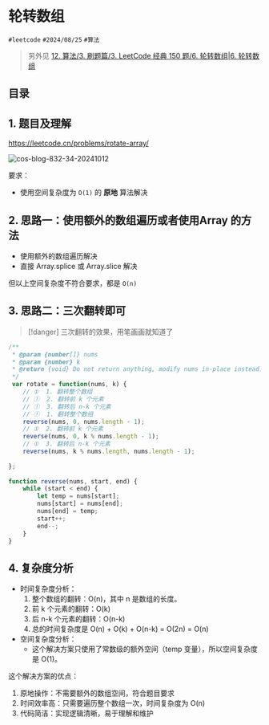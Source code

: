 
# 轮转数组


`#leetcode`   `#2024/08/25`  `#算法`  

> 另外见 [12. 算法/3. 刷题篇/3. LeetCode 经典 150 题/6.  轮转数组|6.  轮转数组](/post/EIU0HwKw.html#12-算法/3-刷题篇/3-LeetCode-经典-150-题/6--轮转数组|6--轮转数组)


## 目录
<!-- toc -->
 ## 1. 题目及理解 

https://leetcode.cn/problems/rotate-array/

![cos-blog-832-34-20241012](https://blog-1310531898.cos.ap-beijing.myqcloud.com/832-34-20241012/Pasted%20image%2020240825091019.png)

要求：
-  使用空间复杂度为 `O(1)` 的 **原地** 算法解决

## 2. 思路一：使用额外的数组遍历或者使用Array 的方法

- 使用额外的数组遍历解决
- 直接 Array.splice 或 Array.slice 解决

但以上空间复杂度不符合要求，都是 `O(n)`

## 3. 思路二：三次翻转即可

> [!danger]
>  三次翻转的效果，用笔画画就知道了

```javascript
/**  
 * @param {number[]} nums  
 * @param {number} k  
 * @return {void} Do not return anything, modify nums in-place instead.  
 */
 var rotate = function(nums, k) {  
    // ①  1. 翻转整个数组  
    // ①  2. 翻转前 k 个元素  
    // ①  3. 翻转后 n-k 个元素  
    // ①  1. 翻转整个数组  
    reverse(nums, 0, nums.length - 1);  
    // ①  2. 翻转前 k 个元素  
    reverse(nums, 0, k % nums.length - 1);  
    // ①  3. 翻转后 n-k 个元素  
    reverse(nums, k % nums.length, nums.length - 1);  
  
};  
  
function reverse(nums, start, end) {  
    while (start < end) {  
        let temp = nums[start];  
        nums[start] = nums[end];  
        nums[end] = temp;  
        start++;  
        end--;  
    }  
}
```

## 4. 复杂度分析

- 时间复杂度分析：
	1. 整个数组的翻转：O(n)，其中 n 是数组的长度。
	2. 前 k 个元素的翻转：O(k)
	3. 后 n-k 个元素的翻转：O(n-k)
	4. 总的时间复杂度是 O(n) + O(k) + O(n-k) = O(2n) = O(n)
- 空间复杂度分析： 
	- 这个解决方案只使用了常数级的额外空间（temp 变量），所以空间复杂度是 O(1)。

这个解决方案的优点：

1. 原地操作：不需要额外的数组空间，符合题目要求
2. 时间效率高：只需要遍历整个数组一次，时间复杂度为 O(n)
3. 代码简洁：实现逻辑清晰，易于理解和维护 

